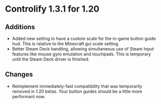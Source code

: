 # Controlify 1.3.1 for 1.20

## Additions

- Added new setting to have a custom scale for the in-game button guide hud. This is relative to the Minecraft
  gui scale setting.
- Better Steam Deck handling, allowing simultaneous use of Steam Input features like mouse gyro emulation
  and touchpads. This is temporary until the Steam Deck driver is finished.

## Changes

- Reimplement immediately-fast compatibility that was temporarily removed in 1.20 betas. Your button guides should
  be a little more performant now.
